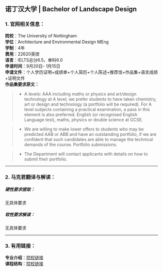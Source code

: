 ## 诺丁汉大学 | Bachelor of Landscape Design


### 1. 官网相关信息：

**院校**：The University of Nottingham    
**学位**：Architecture and Environmental Design MEng   
**学制**：4年  
**费用**：22620英镑  
**语言**：IELTS总分6.5，单科6.0  
**申请时间**：9月20日- 1月15日   
**申请文件**：个人学历证明+成绩单+个人简历+个人陈述+推荐信+作品集+语言成绩+证明文件  
**作品集要求原文：**   


> -	A levels: AAA including maths or physics and art/design technology at A level; we prefer students to have taken chemistry, art or design and technology (a portfolio will be required). For A level subjects containing a practical examination, a pass in this element is also preferred. English (or recognised English Language test), maths, physics or double science at GCSE.

> - We are willing to make lower offers to students who may be predicted AAB or ABB and have an outstanding portfolio, if we are confident that such candidates are able to manage the technical demands of the course.
Portfolio submissions.

> - The Department will contact applicants with details on how to submit their portfolio.








---


### 2. 马克君翻译与解读：

##### 硬性要求提取：
无具体要求


##### 软性要求解读：
无具体要求


---


### 3. 有用链接：

**专业介绍**：[院校链接](https://www.nottingham.ac.uk/ugstudy/course/Architectural-Environment-Engineering-MEng)  
**课程结构**：[院校链接](https://www.nottingham.ac.uk/ugstudy/course/Architectural-Environment-Engineering-MEng)